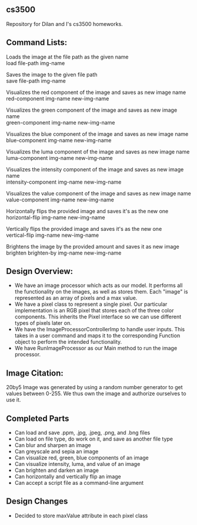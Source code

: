 ## cs3500
Repository for Dilan and I's cs3500 homeworks. 


## Command Lists:

Loads the image at the file path as the given name  
    load file-path img-name  
  
Saves the image to the given file path  
    save file-path img-name  
  
Visualizes the red component of the image and saves as new image name  
    red-component img-name new-img-name  

Visualizes the green component of the image and saves as new image name  
    green-component img-name new-img-name   
  
Visualizes the blue component of the image and saves as new image name   
    blue-component img-name new-img-name  
  
Visualizes the luma component of the image and saves as new image name  
    luma-component img-name new-img-name  
  
Visualizes the intensity component of the image and saves as new image name  
    intensity-component img-name new-img-name
  
Visualizes the value component of the image and saves as new image name  
    value-component img-name new-img-name  
  
Horizontally flips the provided image and saves it's as the new one  
    horizontal-flip img-name new-img-name  
  
Vertically flips the provided image and saves it's as the new one  
    vertical-flip img-name new-img-name  
    
Brightens the image by the provided amount and saves it as new image  
    brighten brighten-by img-name new-img-name  


##  Design Overview:

- We have an image processor which acts as our model. It performs all the functionality on the images, as well as stores them. Each "image" is represented as an array of pixels and a max value.
- We have a pixel class to represent a single pixel. Our particular implementation is an RGB pixel that stores each of the three color components. This inherits the Pixel interface so we can use different types of pixels later on.
- We have the ImageProcessorControllerImp to handle user inputs. This takes in a user command and maps it to the corresponding Function object to perform the intended functionality.
- We have RunImageProcessor as our Main method to run the image processor.


## Image Citation:

20by5 Image was generated by using a random number generator to get values between 0-255. We thus own the image and authorize ourselves to use it. 

## Completed Parts

- Can load and save .ppm, .jpg, .jpeg, .png, and .bng files 
- Can load on file type, do work on it, and save as another file type
- Can blur and sharpen an image
- Can greyscale and sepia an image
- Can visualize red, green, blue components of an image
- Can visualize intensity, luma, and value of an image
- Can brighten and darken an image
- Can horizontally and vertically flip an image
- Can accept a script file as a command-line argument

## Design Changes

- Decided to store maxValue attribute in each pixel class 